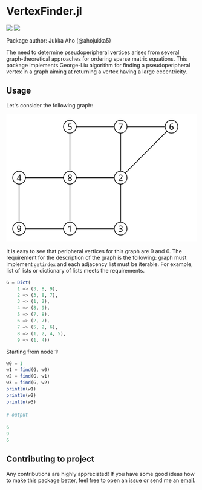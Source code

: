 # VertexFinder.jl

[![][travis-img]][travis-url]
[![][coveralls-img]][coveralls-url]

Package author: Jukka Aho (@ahojukka5)

The need to determine pseudoperipheral vertices arises from several
graph-theoretical approaches for ordering sparse matrix equations. This package
implements George-Liu algorithm for finding a pseudoperipheral vertex in a graph
aiming at returning a vertex having a large eccentricity.

## Usage

Let's consider the following graph:

![](docs/src/example_graph.svg)

It is easy to see that peripheral vertices for this graph are 9 and 6. The
requirement for the description of the graph is the following: graph must
implement `getindex` and each adjacency list must be iterable. For example, list
of lists or dictionary of lists meets the requirements.

```julia
G = Dict(
    1 => (3, 8, 9),
    2 => (3, 8, 7),
    3 => (1, 2),
    4 => (8, 9),
    5 => (7, 8),
    6 => (2, 7),
    7 => (5, 2, 6),
    8 => (1, 2, 4, 5),
    9 => (1, 4))
```

Starting from node 1:

```julia
w0 = 1
w1 = find(G, w0)
w2 = find(G, w1)
w3 = find(G, w2)
println(w1)
println(w2)
println(w3)

# output

6
9
6
```

## Contributing to project

Any contributions are highly appreciated! If you have some good ideas how to
make this package better, feel free to open an [issue][issue] or send me an
[email][email].

[travis-img]: https://travis-ci.org/ahojukka5/VertexFinder.jl.svg?branch=master
[travis-url]: https://travis-ci.org/ahojukka5/VertexFinder.jl
[coveralls-img]: https://coveralls.io/repos/github/ahojukka5/VertexFinder.jl/badge.svg?branch=master
[coveralls-url]: https://coveralls.io/github/ahojukka5/VertexFinder.jl?branch=master
[issue]: https://travis-ci.org/ahojukka5/VertexFinder/issues
[email]: ahojukka5@gmail.com
